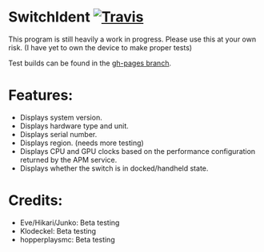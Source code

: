 # SwitchIdent [![Travis](https://img.shields.io/travis/joel16/SwitchIdent.svg?style=flat-square)](https://github.com/joel16/SwitchIdent/tree/gh-pages)

This program is still heavily a work in progress. Please use this at your own risk. (I have yet to own the device to make proper tests)

Test builds can be found in the [gh-pages branch](https://github.com/joel16/SwitchIdent/tree/gh-pages).

# Features: 
- Displays system version.
- Displays hardware type and unit.
- Displays serial number.
- Displays region. (needs more testing)
- Displays CPU and GPU clocks based on the performance configuration returned by the APM service.
- Displays whether the switch is in docked/handheld state.

# Credits:

- Eve/Hikari/Junko: Beta testing
- Klodeckel: Beta testing
- hopperplaysmc: Beta testing
